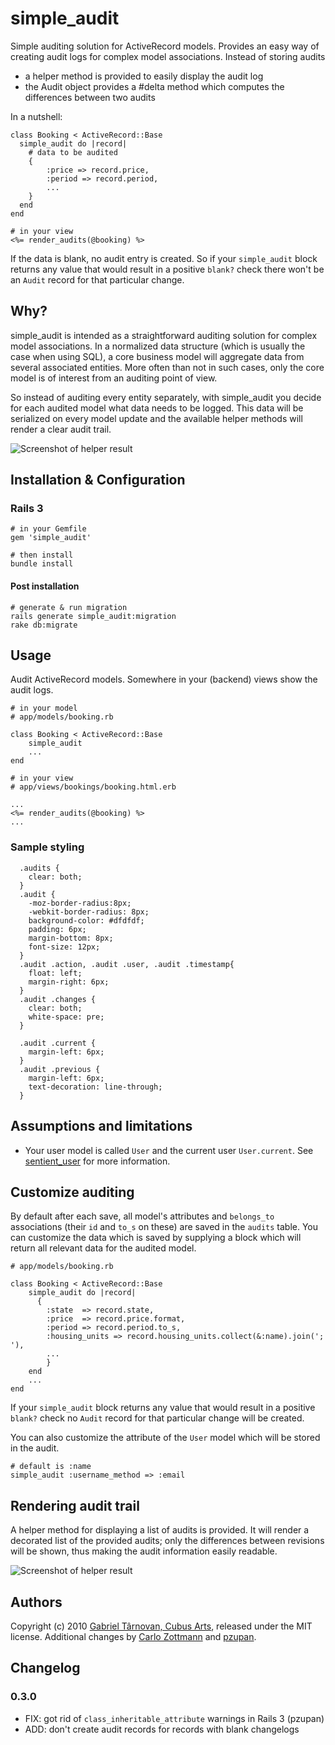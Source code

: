 # simple_audit

Simple auditing solution for ActiveRecord models. Provides an easy way of
creating audit logs for complex model associations. Instead of storing audits

  * a helper method is provided to easily display the audit log
  * the Audit object provides a #delta method which computes the differences between two audits

In a nutshell:

    class Booking < ActiveRecord::Base
      simple_audit do |record|
        # data to be audited
        {
            :price => record.price,
            :period => record.period,
            ...
        }
      end
    end

    # in your view
    <%= render_audits(@booking) %>

If the data is blank, no audit entry is created.  So if your `simple_audit`
block returns any value that would result in a positive `blank?` check there
won't be an `Audit` record for that particular change.


## Why?

simple_audit is intended as a straightforward auditing solution for complex
model associations. In a normalized data structure (which is usually the case
when using SQL), a core business model will aggregate data from several
associated entities. More often than not in such cases, only the core model is
of interest from an auditing point of view.

So instead of auditing every entity separately, with simple_audit you decide
for each audited model what data needs to be logged. This data will be
serialized on every model update and the available helper methods will render
a clear audit trail.

![Screenshot of helper result](http://github.com/carlo/simple_audit/raw/master/screenshot.png)


## Installation & Configuration

### Rails 3
    # in your Gemfile
    gem 'simple_audit'

    # then install
    bundle install

#### Post installation
    # generate & run migration
    rails generate simple_audit:migration
    rake db:migrate


## Usage

Audit ActiveRecord models. Somewhere in your (backend) views show the audit
logs.

    # in your model
    # app/models/booking.rb

    class Booking < ActiveRecord::Base
        simple_audit
        ...
    end

    # in your view
    # app/views/bookings/booking.html.erb

    ...
    <%= render_audits(@booking) %>
    ...

### Sample styling
      .audits {
      	clear: both;
      }
      .audit {
      	-moz-border-radius:8px;
        -webkit-border-radius: 8px;
        background-color: #dfdfdf;
        padding: 6px;
        margin-bottom: 8px;
      	font-size: 12px;
      }
      .audit .action, .audit .user, .audit .timestamp{
      	float: left;
      	margin-right: 6px;
      }
      .audit .changes {
      	clear: both;
      	white-space: pre;
      }

      .audit .current {
      	margin-left: 6px;
      }
      .audit .previous {
      	margin-left: 6px;
      	text-decoration: line-through;
      }


## Assumptions and limitations

* Your user model is called `User` and the current user `User.current`.  See
  [sentient_user](http://github.com/bokmann/sentient_user) for more
  information.


## Customize auditing

By default after each save, all model's attributes and `belongs_to`
associations (their `id` and `to_s` on these) are saved in the `audits` table.
You can customize the data which is saved by supplying a block which will
return all relevant data for the audited model.

    # app/models/booking.rb

    class Booking < ActiveRecord::Base
        simple_audit do |record|
          {
            :state  => record.state,
            :price  => record.price.format,
            :period => record.period.to_s,
            :housing_units => record.housing_units.collect(&:name).join('; '),
            ...
            }
        end
        ...
    end

If your `simple_audit` block returns any value that would result in a positive
`blank?` check no `Audit` record for that particular change will be created.

You can also customize the attribute of the `User` model which will be stored
in the audit.

    # default is :name
    simple_audit :username_method => :email


## Rendering audit trail

A helper method for displaying a list of audits is provided. It will render a
decorated list of the provided audits; only the differences between revisions
will be shown, thus making the audit information easily readable.

![Screenshot of helper result](http://github.com/carlo/simple_audit/raw/master/screenshot.png)


## Authors

Copyright (c) 2010 [Gabriel Târnovan, Cubus Arts](http://cubus.ro "Cubus
Arts"), released under the MIT license.  Additional changes by [Carlo
Zottmann](https://github.com/carlo) and [pzupan](https://github.com/pzupan).


## Changelog

### 0.3.0

* FIX: got rid of `class_inheritable_attribute` warnings in Rails 3 (pzupan)
* ADD: don't create audit records for records with blank changelogs

